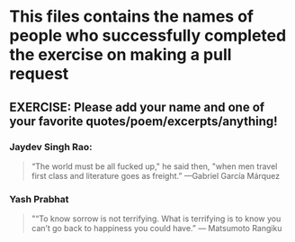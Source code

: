 # This files contains the names of people who successfully completed the exercise on making a pull request

## **EXERCISE**: Please add your name and one of your favorite quotes/poem/excerpts/anything!

### Jaydev Singh Rao:
  > “The world must be all fucked up," he said then, "when men travel first class and literature goes as freight.” —Gabriel García Márquez
### Yash Prabhat
  > "“To know sorrow is not terrifying. What is terrifying is to know you can’t go back to happiness you could have.” — Matsumoto Rangiku
